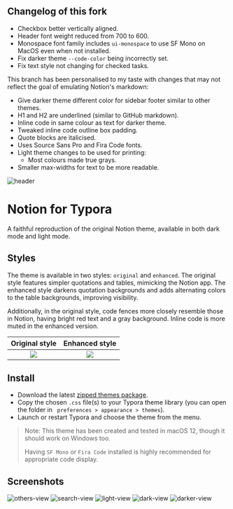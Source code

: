## Changelog of this fork

- Checkbox better vertically aligned.
- Header font weight reduced from 700 to 600.
- Monospace font family includes `ui-monospace` to use SF Mono on MacOS even when not installed.
- Fix darker theme `--code-color` being incorrectly set.
- Fix text style not changing for checked tasks.

This branch has been personalised to my taste with changes that may not reflect the goal of emulating Notion's markdown:
- Give darker theme different color for sidebar footer similar to other themes.
- H1 and H2 are underlined (similar to GitHub markdown).
- Inline code in same colour as text for darker theme.
- Tweaked inline code outline box padding.
- Quote blocks are italicised.
- Uses Source Sans Pro and Fira Code fonts.
- Light theme changes to be used for printing:
  - Most colours made true grays.
- Smaller max-widths for text to be more readable.

![header](assets/images/header-horizontal.jpg)

# Notion for Typora

A faithful reproduction of the original Notion theme, available in both dark mode and light mode.

## Styles

The theme is available in two styles: `original` and `enhanced`. The original style features simpler quotations and tables, mimicking the Notion app. The enhanced style darkens quotation backgrounds and adds alternating colors to the table backgrounds, improving visibility.

Additionally, in the original style, code fences more closely resemble those in Notion, having bright red text and a gray background. Inline code is more muted in the enhanced version.


Original style             | Enhanced style
:-------------------------:|:-------------------------:
![](assets/images/original-showcase.png)  |  ![](assets/images/enhanced-showcase.png)

## Install

- Download the latest [zipped themes package](https://github.com/adrian-fuertes/typora-notion-theme/releases).
- Copy the chosen `.css` file(s) to your Typora theme library (you can open the folder in ` preferences > appearance > themes`).
- Launch or restart Typora and choose the theme from the menu.

> Note: This theme has been created and tested in macOS 12, though it should work on Windows too.
>
> Having `SF Mono` or `Fira Code` installed is highly recommended for appropriate code display.

## Screenshots

![others-view](assets/images/others-view.png)
![search-view](assets/images/search-view.png)
![light-view](assets/images/sidebar-light.png)
![dark-view](assets/images/sidebar-dark.png)
![darker-view](assets/images/sidebar-darker.png)
